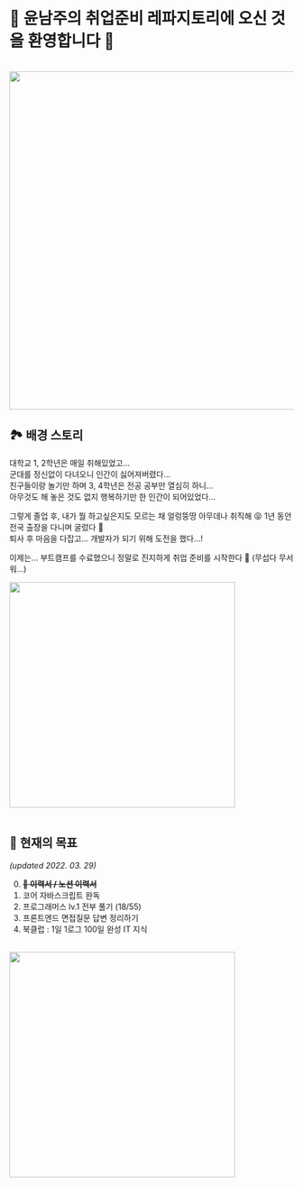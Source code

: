 # 💖 윤남주의 취업준비 레파지토리에 오신 것을 환영합니다 💖

<br>

<img src="https://media4.giphy.com/media/Kd9IQloZWxEEU/giphy.gif?cid=ecf05e47v05acgheg2uy3aw3lno4zbyfoa4vyigqko5t5v74&rid=giphy.gif&ct=g" width="600" />

<br>

## 🏞 배경 스토리

대학교 1, 2학년은 매일 취해있었고... <br>
군대를 정신없이 다녀오니 인간이 싫어져버렸다... <br>
친구들이랑 놀기만 하며 3, 4학년은 전공 공부만 열심히 하니... <br>
아무것도 해 놓은 것도 없지 행복하기만 한 인간이 되어있었다...

그렇게 졸업 후, 내가 뭘 하고싶은지도 모르는 채 얼렁뚱땅 아무데나 취직해 😝 1년 동안 전국 출장을 다니며 굴렀다 🥲 <br>
퇴사 후 마음을 다잡고... 개발자가 되기 위해 도전을 했다...!

이제는... 부트캠프를 수료했으니 정말로 진지하게 취업 준비를 시작한다 🥶 (무섭다 무서워...)

<img src="https://mblogthumb-phinf.pstatic.net/MjAxOTA3MzBfMjA5/MDAxNTY0NDg2NjcwNTk2.pwWq7VU308ScMxpMI1YM2X8N7cFTASDnYEtFAVMm5Rgg.azYso9TA4UZLWpDN20OyqITuskHT4s630b0oLvO3PH8g.PNG.wonch999/image.png?type=w800" width="400" />

<br>
<br>

## 💪 현재의 목표

_(updated 2022. 03. 29)_

0. ~~**🚨 이력서 / 노션 이력서**~~
1. 코어 자바스크립트 완독
2. 프로그래머스 lv.1 전부 풀기 (18/55)
3. 프론트엔드 면접질문 답변 정리하기
4. 북클럽 : 1일 1로그 100일 완성 IT 지식

<br>

<img src="https://scontent-ssn1-1.xx.fbcdn.net/v/t1.6435-9/36794151_1905091109783616_6953810098154110976_n.jpg?_nc_cat=102&ccb=1-5&_nc_sid=730e14&_nc_ohc=wt6d6JFFT7QAX8Eab_j&_nc_ht=scontent-ssn1-1.xx&oh=00_AT8WTfi5zR9YcnwZF4MjphSPgTF9O1L4HAN4bFvL2ear7w&oe=626696C2" width="400" />



